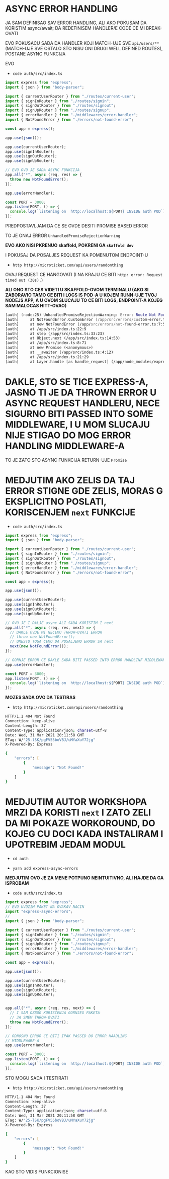 # ASYNC ERROR HANDLING

JA SAM DEFINISAO SAV ERROR HANDLING, ALI AKO POKUSAM DA KORISTIM async/await; DA REDEFINISEM HANDLER/E CODE CE MI BREAK-OVATI

EVO POKUSACU SADA DA HANDLER KOJI MATCH-UJE SVE `api/users/**` (MATCH-UJE SVE OSTALO STO NISU ONI DRUGI WELL DEFINED ROUTES), POSTANE ASYNC FUNKCIJA

EVO

- `code auth/src/index.ts`

```ts
import express from "express";
import { json } from "body-parser";

import { currentUserRouter } from "./routes/current-user";
import { signInRouter } from "./routes/signin";
import { signOutRouter } from "./routes/signout";
import { signUpRouter } from "./routes/signup";
import { errorHandler } from "./middlewares/error-handler";
import { NotFoundError } from "./errors/not-found-error";

const app = express();

app.use(json());

app.use(currentUserRouter);
app.use(signInRouter);
app.use(signOutRouter);
app.use(signUpRouter);

// EVO OVO JE SADA ASYNC FUNKCIJA
app.all("*", async (req, res) => {
  throw new NotFoundError();
});

app.use(errorHandler);

const PORT = 3000;
app.listen(PORT, () => {
  console.log(`listening on  http://localhost:${PORT} INSIDE auth POD`);
});
```

PREDPOSTAVLJAM DA CE SE OVDE DESITI PROMISE BASED ERROR

TO JE ONAJ ERROR `UnhandledPromiseRejectionWarning`

**EVO AKO NISI PKRENUO skaffold, POKRENI GA `skaffold dev`**

I POKUSAJ DA POSALJES REQUEST KA POMENUTOM ENDPOINT-U

- `http http://microticket.com/api/users/randomthing`

OVAJ REQUEST CE HANGOVATI (I NA KRAJU CE BITI `http: error: Request timed out (30s).`)

**ALI ONO STO CES VIDETI U SKAFFOLD-OVOM TERMINALU (AKO SI ZABORAVIO TAMO CE BITI I LOGS IS POD-A U KOJEM RUNN-UJE TVOJ NODEJS APP, A U OVOM SLUCAJU TO CE BITI LOGS, ENDPOINT-A KOJEG SAM MALOCAS HITT-OVAO)**

```zsh
[auth] (node:25) UnhandledPromiseRejectionWarning: Error: Route Not Found!
[auth]     at NotFoundError.CustomError (/app/src/errors/custom-error.ts:5:5)
[auth]     at new NotFoundError (/app/src/errors/not-found-error.ts:7:5)
[auth]     at /app/src/index.ts:22:9
[auth]     at step (/app/src/index.ts:33:23)
[auth]     at Object.next (/app/src/index.ts:14:53)
[auth]     at /app/src/index.ts:8:71
[auth]     at new Promise (<anonymous>)
[auth]     at __awaiter (/app/src/index.ts:4:12)
[auth]     at /app/src/index.ts:21:29
[auth]     at Layer.handle [as handle_request] (/app/node_modules/express/lib/router/layer.js:95:5)

```

# DAKLE, STO SE TICE EXPRESS-A, JASNO TI JE DA THROWN ERROR U ASYNC REQUEST HANDLERU, NECE SIGURNO BITI PASSED INTO SOME MIDDLEWARE, I U MOM SLUCAJU NIJE STIGAO DO MOG ERROR HANDLING MIDDLEWARE-A

TO JE ZATO STO ASYNC FUNKCIJA RETURN-UJE `Promise`

# MEDJUTIM AKO ZELIS DA TAJ ERROR STIGNE GDE ZELIS, MORAS G EKSPLICITNO POSLATI, KORISCENJEM `next` FUNKCIJE

- `code auth/src/index.ts`

```ts
import express from "express";
import { json } from "body-parser";

import { currentUserRouter } from "./routes/current-user";
import { signInRouter } from "./routes/signin";
import { signOutRouter } from "./routes/signout";
import { signUpRouter } from "./routes/signup";
import { errorHandler } from "./middlewares/error-handler";
import { NotFoundError } from "./errors/not-found-error";

const app = express();

app.use(json());

app.use(currentUserRouter);
app.use(signInRouter);
app.use(signOutRouter);
app.use(signUpRouter);

// OVO JE I DALJE async ALI SADA KORISTIM I next
app.all("*", async (req, res, next) => {
  // DAKLE OVDE MI NECEMO THROW-OVATI ERROR
  // throw new NotFoundError();
  // UMESTO TOGA CEMO DA POSALJEMO ERROR SA next
  next(new NotFoundError());
});

// GORNJE ERROR CE DAKLE SADA BITI PASSED INTO ERROR HANDLINF MIDDLEWARE
app.use(errorHandler);

const PORT = 3000;
app.listen(PORT, () => {
  console.log(`listening on  http://localhost:${PORT} INSIDE auth POD`);
});
```

**MOZES SADA OVO DA TESTIRAS**

- `http http://microticket.com/api/users/randomthing`

```zsh
HTTP/1.1 404 Not Found
Connection: keep-alive
Content-Length: 37
Content-Type: application/json; charset=utf-8
Date: Wed, 31 Mar 2021 20:11:58 GMT
ETag: W/"25-lSK/pgFV55boVBJ/uMYaXuY72jg"
X-Powered-By: Express

{
    "errors": [
        {
            "message": "Not Found!"
        }
    ]
}
```

# MEDJUTIM AUTOR WORKSHOPA MRZI DA KORISTI `next` I ZATO ZELI DA MI POKAZE WORKOROUND, DO KOJEG CU DOCI KADA INSTALIRAM I UPOTREBIM JEDAM MODUL

- `cd auth`

- `yarn add express-async-errors`

**MEDJUTIM OVO JE ZA MENE POTPUNO NEINTUITIVNO, ALI HAJDE DA GA ISPROBAM**

- `code auth/src/index.ts`

```ts
import express from "express";
// EVO UVOZIM PAKET NA OVAKAV NACIN
import "express-async-errors";
// 
import { json } from "body-parser";

import { currentUserRouter } from "./routes/current-user";
import { signInRouter } from "./routes/signin";
import { signOutRouter } from "./routes/signout";
import { signUpRouter } from "./routes/signup";
import { errorHandler } from "./middlewares/error-handler";
import { NotFoundError } from "./errors/not-found-error";

const app = express();

app.use(json());

app.use(currentUserRouter);
app.use(signInRouter);
app.use(signOutRouter);
app.use(signUpRouter);


app.all("*", async (req, res, next) => {
  // I SAM OZBOG KORISCENJA GORNJEG PAKETA
  // JA SMEM THROW-OVATI
  throw new NotFoundError();
});

// ODNOSNO ERROR CE BITI IPAK PASSED DO ERROR HAADLING 
// MIDDLEWARE-A
app.use(errorHandler);

const PORT = 3000;
app.listen(PORT, () => {
  console.log(`listening on  http://localhost:${PORT} INSIDE auth POD`);
});

```

STO MOGU SADA I TESTIRATI

- `http http://microticket.com/api/users/randomthing`

```zsh
HTTP/1.1 404 Not Found
Connection: keep-alive
Content-Length: 37
Content-Type: application/json; charset=utf-8
Date: Wed, 31 Mar 2021 20:11:58 GMT
ETag: W/"25-lSK/pgFV55boVBJ/uMYaXuY72jg"
X-Powered-By: Express

{
    "errors": [
        {
            "message": "Not Found!"
        }
    ]
}
```

KAO STO VIDIS FUNKCIONISE
